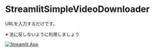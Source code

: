 # StreamlitSimpleVideoDownloader

URLを入力するだけです。

※ 法に反しないように利用しましょう

[![Streamlit App](https://static.streamlit.io/badges/streamlit_badge_black_white.svg)](https://appsimplevideodownloader-qdmn9aptftj2awu9d3gi2q.streamlit.app/)
